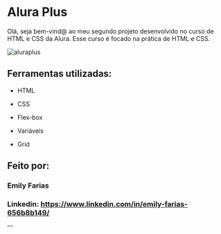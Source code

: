 # Alura Plus 
Olá, seja bem-vind@ ao meu segundo projeto desenvolvido no curso de HTML e CSS da Alura. Esse curso é focado na prática de HTML e CSS.

![aluraplus](https://github.com/emilyfariasa/aluraplus/assets/123472927/d25ef924-39dc-44cd-ac24-27e669425583)

## Ferramentas utilizadas:

* HTML

* CSS

* Flex-box
  
* Variáveis
  
* Grid

## Feito por:
### Emily Farias

### Linkedin: https://www.linkedin.com/in/emily-farias-656b8b149/

'''
